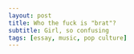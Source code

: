 ```yaml
---
layout: post
title: Who the fuck is "brat"?
subtitle: Girl, so confusing
tags: [essay, music, pop culture]
---
```


<!--stackedit_data:
eyJoaXN0b3J5IjpbNDA0NDE5MTYyLDY2MDI5NTYzMl19
-->
